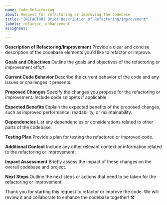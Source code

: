 ```yaml
---
name: Code Refactoring
about: Request for refactoring or improving the codebase
title: "[REFACTOR] Brief Description of Refactoring/Improvement"
labels: refactor, enhancement
assignees: ''

---
```


**Description of Refactoring/Improvement**
Provide a clear and concise description of the codebase elements you'd like to refactor or improve.

**Goals and Objectives**
Outline the goals and objectives of the refactoring or improvement effort.

**Current Code Behavior**
Describe the current behavior of the code and any issues or challenges it presents.

**Proposed Changes**
Specify the changes you propose for the refactoring or improvement. Include code snippets if applicable.

**Expected Benefits**
Explain the expected benefits of the proposed changes, such as improved performance, readability, or maintainability.

**Dependencies**
List any dependencies or considerations related to other parts of the codebase.

**Testing Plan**
Provide a plan for testing the refactored or improved code.

**Additional Context**
Include any other relevant context or information related to the refactoring or improvement.

**Impact Assessment**
Briefly assess the impact of these changes on the overall codebase and project.

**Next Steps**
Outline the next steps or actions that need to be taken for the refactoring or improvement.


Thank you for starting this request to refactor or improve the code. We will review it and collaborate to enhance the codebase together! 🛠️

